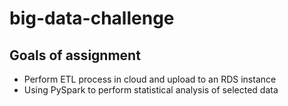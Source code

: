 # big-data-challenge

## Goals of assignment
- Perform ETL process in cloud and upload to an RDS instance
- Using PySpark to perform statistical analysis of selected data
